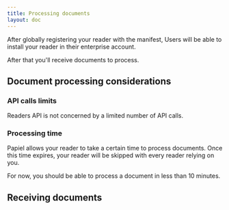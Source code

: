 ```yaml
---
title: Processing documents
layout: doc
---
```


After globally registering your reader with the manifest, Users will be able to install your reader in their enterprise account.

After that you'll receive documents to process.

## Document processing considerations

### API calls limits

Readers API is not concerned by a limited number of API calls.

### Processing time

Papiel allows your reader to take a certain time to process documents. Once this time expires, your reader will be skipped with every reader relying on you. 

For now, you should be able to process a document in less than 10 minutes.

## Receiving documents
